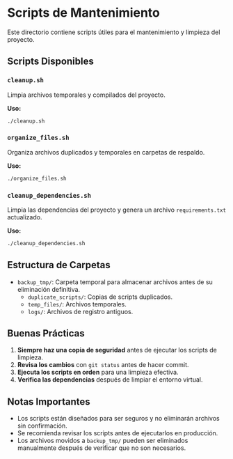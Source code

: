 # Scripts de Mantenimiento

Este directorio contiene scripts útiles para el mantenimiento y limpieza del proyecto.

## Scripts Disponibles

### `cleanup.sh`
Limpia archivos temporales y compilados del proyecto.

**Uso:**
```bash
./cleanup.sh
```

### `organize_files.sh`
Organiza archivos duplicados y temporales en carpetas de respaldo.

**Uso:**
```bash
./organize_files.sh
```

### `cleanup_dependencies.sh`
Limpia las dependencias del proyecto y genera un archivo `requirements.txt` actualizado.

**Uso:**
```bash
./cleanup_dependencies.sh
```

## Estructura de Carpetas

- `backup_tmp/`: Carpeta temporal para almacenar archivos antes de su eliminación definitiva.
  - `duplicate_scripts/`: Copias de scripts duplicados.
  - `temp_files/`: Archivos temporales.
  - `logs/`: Archivos de registro antiguos.

## Buenas Prácticas

1. **Siempre haz una copia de seguridad** antes de ejecutar los scripts de limpieza.
2. **Revisa los cambios** con `git status` antes de hacer commit.
3. **Ejecuta los scripts en orden** para una limpieza efectiva.
4. **Verifica las dependencias** después de limpiar el entorno virtual.

## Notas Importantes

- Los scripts están diseñados para ser seguros y no eliminarán archivos sin confirmación.
- Se recomienda revisar los scripts antes de ejecutarlos en producción.
- Los archivos movidos a `backup_tmp/` pueden ser eliminados manualmente después de verificar que no son necesarios.
